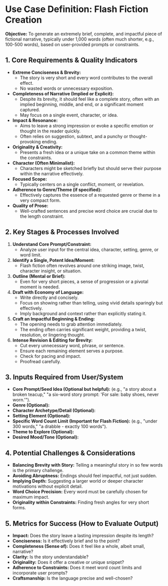 # Use Case Definition: Flash Fiction Creation

**Objective:** To generate an extremely brief, complete, and impactful piece of fictional narrative, typically under 1,000 words (often much shorter, e.g., 100-500 words), based on user-provided prompts or constraints.

## 1. Core Requirements & Quality Indicators

*   **Extreme Conciseness & Brevity:**
    *   The story is very short and every word contributes to the overall effect.
    *   No wasted words or unnecessary exposition.
*   **Completeness of Narrative (Implied or Explicit):**
    *   Despite its brevity, it should feel like a complete story, often with an implied beginning, middle, and end, or a significant moment captured.
    *   May focus on a single event, character, or idea.
*   **Impact & Resonance:**
    *   Aims to leave a strong impression or evoke a specific emotion or thought in the reader quickly.
    *   Often relies on suggestion, subtext, and a punchy or thought-provoking ending.
*   **Originality & Creativity:**
    *   Presents a fresh idea or a unique take on a common theme within the constraints.
*   **Character (Often Minimalist):**
    *   Characters might be sketched briefly but should serve their purpose within the narrative effectively.
*   **Focused Scope:**
    *   Typically centers on a single conflict, moment, or revelation.
*   **Adherence to Genre/Theme (if specified):**
    *   Effectively captures the essence of a requested genre or theme in a very compact form.
*   **Quality of Prose:**
    *   Well-crafted sentences and precise word choice are crucial due to the length constraint.

## 2. Key Stages & Processes Involved

1.  **Understand Core Prompt/Constraint:**
    *   Analyze user input for the central idea, character, setting, genre, or word limit.
2.  **Identify a Single, Potent Idea/Moment:**
    *   Flash fiction often revolves around one striking image, twist, character insight, or situation.
3.  **Outline (Mental or Brief):**
    *   Even for very short pieces, a sense of progression or a pivotal moment is needed.
4.  **Draft with Economy of Language:**
    *   Write directly and concisely.
    *   Focus on showing rather than telling, using vivid details sparingly but effectively.
    *   Imply background and context rather than explicitly stating it.
5.  **Craft an Impactful Beginning & Ending:**
    *   The opening needs to grab attention immediately.
    *   The ending often carries significant weight, providing a twist, resolution, or lingering thought.
6.  **Intense Revision & Editing for Brevity:**
    *   Cut every unnecessary word, phrase, or sentence.
    *   Ensure each remaining element serves a purpose.
    *   Check for pacing and impact.
    *   Proofread carefully.

## 3. Inputs Required from User/System

*   **Core Prompt/Seed Idea (Optional but helpful):** (e.g., "a story about a broken teacup," "a six-word story prompt: 'For sale: baby shoes, never worn.'").
*   **Genre (Optional):**
*   **Character Archetype/Detail (Optional):**
*   **Setting Element (Optional):**
*   **Specific Word Count Limit (Important for Flash Fiction):** (e.g., "under 300 words," "a drabble - exactly 100 words").
*   **Theme to Explore (Optional):**
*   **Desired Mood/Tone (Optional):**

## 4. Potential Challenges & Considerations

*   **Balancing Brevity with Story:** Telling a meaningful story in so few words is the primary challenge.
*   **Avoiding Abruptness:** Endings should feel impactful, not just sudden.
*   **Implying Depth:** Suggesting a larger world or deeper character motivations without explicit detail.
*   **Word Choice Precision:** Every word must be carefully chosen for maximum impact.
*   **Originality within Constraints:** Finding fresh angles for very short forms.

## 5. Metrics for Success (How to Evaluate Output)

*   **Impact:** Does the story leave a lasting impression despite its length?
*   **Conciseness:** Is it effectively brief and to the point?
*   **Completeness (Sense of):** Does it feel like a whole, albeit small, narrative?
*   **Clarity:** Is the story understandable?
*   **Originality:** Does it offer a creative or unique snippet?
*   **Adherence to Constraints:** Does it meet word count limits and incorporate user prompts?
*   **Craftsmanship:** Is the language precise and well-chosen?
